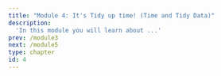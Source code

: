 ```yaml
---
title: "Module 4: It's Tidy up time! (Time and Tidy Data)"
description:
  'In this module you will learn about ...'
prev: /module3
next: /module5
type: chapter
id: 4
---
```

